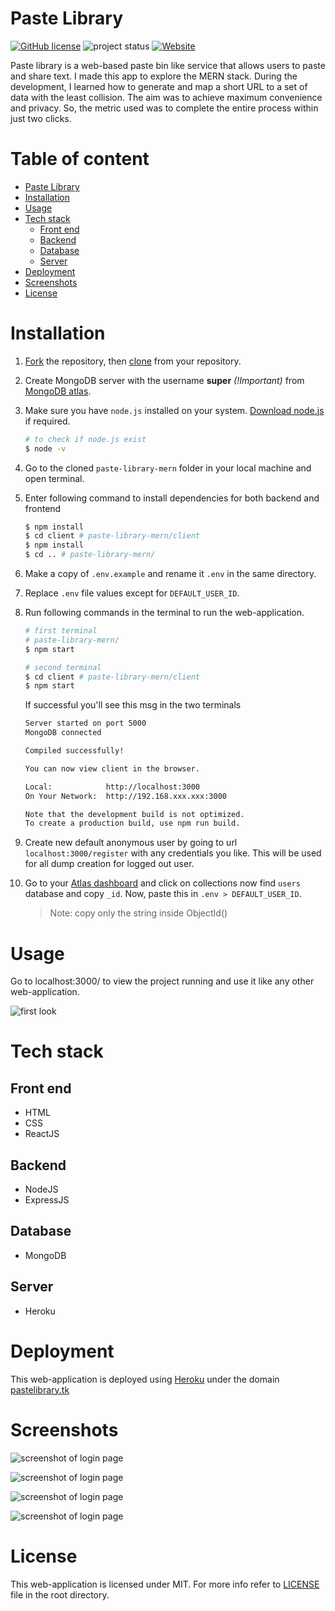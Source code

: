 # Paste Library

[![GitHub license](https://img.shields.io/github/license/Deepak-Kharah/paste-library-mern?style=flat-square)](https://github.com/Deepak-Kharah/paste-library-mern) ![project status](https://img.shields.io/badge/project%20status-inactive-yellowgreen?style=flat-square&logo=) [![Website](https://img.shields.io/website?label=web%20app&style=flat-square&url=https%3A%2F%2Fpastelibrary.tk)](https://pastelibrary.tk)

Paste library is a web-based paste bin like service that allows users to paste and share text. I made this app to explore the MERN stack. During the development, I learned how to generate and map a short URL to a set of data with the least collision. The aim was to achieve maximum convenience and privacy. So, the metric used was to complete the entire process within just two clicks.

# Table of content

- [Paste Library](#paste-library)
- [Installation](#installation)
- [Usage](#usage)
- [Tech stack](#tech-stack)
  - [Front end](#front-end)
  - [Backend](#backend)
  - [Database](#database)
  - [Server](#server)
- [Deployment](#deployment)
- [Screenshots](#screenshots)
- [License](#license)

# Installation

1. [Fork](https://docs.github.com/en/github/getting-started-with-github/fork-a-repo) the repository, then [clone](https://docs.github.com/en/github/creating-cloning-and-archiving-repositories/cloning-a-repository) from your repository.

2. Create MongoDB server with the username **super** _(!Important)_ from [MongoDB atlas](https://www.mongodb.com/cloud).

3. Make sure you have `node.js` installed on your system. [Download node.js](https://nodejs.org) if required.


    ```sh
    # to check if node.js exist
    $ node -v
    ```

4. Go to the cloned `paste-library-mern` folder in your local machine and open terminal.

5. Enter following command to install dependencies for both backend and frontend

    ```sh
    $ npm install
    $ cd client # paste-library-mern/client
    $ npm install
    $ cd .. # paste-library-mern/
    ```

6. Make a copy of `.env.example` and rename it `.env` in the same directory.

7. Replace `.env` file values except for `DEFAULT_USER_ID`.

8. Run following commands in the terminal to run the web-application.

    ```sh
    # first terminal
    # paste-library-mern/
    $ npm start
    ```

    ```sh
    # second terminal
    $ cd client # paste-library-mern/client
    $ npm start
    ```

    If successful you'll see this msg in the two terminals

    ```sh
    Server started on port 5000
    MongoDB connected
    ```

    ```sh
    Compiled successfully!

    You can now view client in the browser.

    Local:            http://localhost:3000
    On Your Network:  http://192.168.xxx.xxx:3000

    Note that the development build is not optimized.
    To create a production build, use npm run build.
    ```

9. Create new default anonymous user by going to url `localhost:3000/register` with any credentials you like. This will be used for all dump creation for logged out user.

10. Go to your [Atlas dashboard](https://cloud.mongodb.com/) and click on collections now find `users` database and copy `_id`. Now, paste this in `.env > DEFAULT_USER_ID`.
    > Note: copy only the string inside ObjectId()

# Usage

Go to localhost:3000/ to view the project running and use it like any other web-application.

![first look](non-project-files\readme_media\final-web-app-homepage.PNG)

# Tech stack

## Front end

-   HTML
-   CSS
-   ReactJS

## Backend

-   NodeJS
-   ExpressJS

## Database

-   MongoDB

## Server

-   Heroku

# Deployment

This web-application is deployed using [Heroku](https://heroku.com) under the domain [pastelibrary.tk](https://pastelibrary.tk)

# Screenshots

![screenshot of login page](non-project-files\readme_media\ss-login-page.png)

![screenshot of login page](non-project-files\readme_media\ss-register-page.png)

![screenshot of login page](non-project-files\readme_media\ss-dashboard.png)

![screenshot of login page](non-project-files/readme_media/ss-invalid-credentials.png)

# License

This web-application is licensed under MIT. For more info refer to [LICENSE](LICENSE) file in the root directory.
